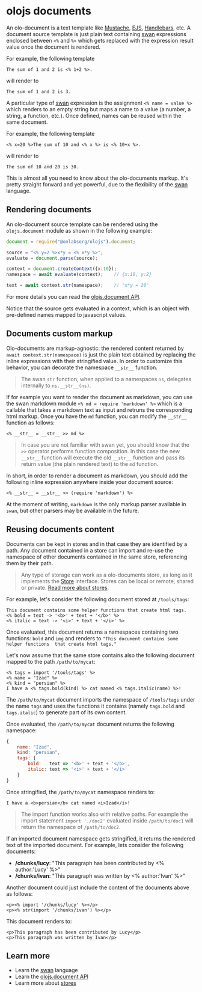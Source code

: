olojs documents
================================================================================

An olo-document is a text template like [Mustache](https://mustache.github.io/),
[EJS](https://ejs.co/), [Handlebars](https://handlebarsjs.com/), etc. A document
source template is just plain text containing [swan] expressions
enclosed between `<%` and `%>` which gets replaced with the expression result
value once the document is rendered.  

For example, the following template

```
The sum of 1 and 2 is <% 1+2 %>.
```

will render to

```
The sum of 1 and 2 is 3.
```

A particular type of [swan] expression is the assignment `<% name = value %>` 
which renders to an empty string but maps a name to a value (a number, a string, 
a function, etc.). Once defined, names can be reused within the same document.

For example, the following template

```
<% x=20 %>The sum of 10 and <% x %> is <% 10+x %>.
```

will render to

```
The sum of 10 and 20 is 30.
```

This is almost all you need to know about the olo-documents markup. It's pretty
straight forward and yet powerful, due to the flexibility of the [swan] language.



Rendering documents
--------------------------------------------------------------------------------
An olo-document source template can be rendered using the `olojs.document` 
module as shown in the following example:

```js
document = require("@onlabsorg/olojs").document;

source = "<% y=2 %>x*y = <% x*y %>";
evaluate = document.parse(source);

context = document.createContext({x:10});
namespace = await evaluate(context);    // {x:10, y:2}

text = await context.str(namespace);    // "x*y = 20"
```

For more details you can read the [olojs.document API](./api/document.md).

Notice that the source gets evaluated in a context, which is an object with
pre-defined names mapped to javascript values.



Documents custom markup
--------------------------------------------------------------------------------
Olo-documents are markup-agnostic: the rendered content returned by 
`await context.str(namespace)` is just the plain text obtained by replacing the 
inline expressions with their stringified value. In order to customize this
behavior, you can decorate the namespace `__str__` function.

> The swan `str` function, when applied to a namespaces `ns`, delegates 
> internally to `ns.__str__(ns)`.

If for example you want to render the document as markdown, you can use the
swan markdown module `<% md = require 'markdown' %>` which is a callable that
takes a markdown text as input and retruns the corresponding html markup.
Once you have the `md` function, you can modify the `__str__` function as
follows:

```
<% __str__ = __str__ >> md %>
```

> In case you are not familiar with swan yet, you should know that the `>>`
> operator performs function composition. In this case the new `__str__` 
> function will execute the old `__str__` function and pass its return value
> (the plain rendered text) to the `md` function.

In short, in order to render a document as markdown, you should add the following
inline expression anywhere inside your document source:

```
<% __str__ = __str__ >> (require 'markdown') %>
```

At the moment of writing, `markdown` is the only markup parser available in
`swan`, but other parsers may be available in the future.


Reusing documents content
--------------------------------------------------------------------------------
Documents can be kept in stores and in that case they are identified by a path.
Any document contained in a store can import and re-use the namespace of other
documents contained in the same store, referencing them by their path.

> Any type of storage can work as a olo-documents store, as long as it
> implements the [Store] interface. Stores can be local or remote, shared or
> private. [Read more about stores](./store.md).

For example, let's consider the following document stored at `/tools/tags`:

```
This document contains some helper functions that create html tags.
<% bold = text -> '<b>' + text + '</b>' %>
<% italic = text -> '<i>' + text + '</i>' %>
```

Once evaluated, this document returns a namespaces containing two functions:
`bold` and `img` and renders to `"This document contains some helper functions 
that create html tags."`

Let's now assume that the same store contains also the following document mapped
to the path `/path/to/mycat`:

```
<% tags = import '/tools/tags' %>
<% name = "Izad" %>
<% kind = "persian" %>
I have a <% tags.bold(kind) %> cat named <% tags.italic(name) %>!
```

The `/path/to/mycat` document imports the namespace of `/tools/tags` under the
name `tags` and uses the functions it contains (namely `tags.bold` and 
`tags.italic`) to generate part of its own content.

Once evaluated, the `/path/to/mycat` document returns the following namespace:

```js
{
    name: "Izad",
    kind: "persian",
    tags: {
        bold:   text => '<b>' + text + '</b>',
        italic: text => '<i>' + text + '</i>'
    }
}
```

Once stringified, the `/path/to/mycat` namespace renders to:

```
I have a <b>persian</b> cat named <i>Izad</i>!
```

> The import function works also with relative paths. For example the import
> statement `import './doc2'` evaluated inside `/path/to/doc1` will return
> the namespace of `/path/to/doc2`.

If an imported document namespace gets stringified, it returns the rendered
text of the imported document. For example, lets consider the following
documents:

* **/chunks/lucy**: "This paragraph has been contributed by <% author:'Lucy' %>"
* **/chunks/ivan**: "This paragraph was written by <% author:'Ivan' %>"

Another document could just include the content of the documents above as
follows:

```
<p><% import '/chunks/lucy' %></p>
<p><% str(import '/chunks/ivan') %></p>
```

This document renders to:

```
<p>This paragraph has been contributed by Lucy</p>
<p>This paragraph was written by Ivan</p>
```



Learn more
--------------------------------------------------------------------------------
* Learn the [swan] language
* Learn the [olojs.document API](./api/document.md)
* Learn more about [stores](./store.md)



[swan]: https://github.com/onlabsorg/swan-js/blob/main/docs/swan.md
[Store]: ./api/store.md

